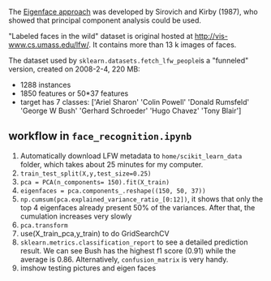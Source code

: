 The [Eigenface approach](https://en.wikipedia.org/wiki/Eigenface) was developed by Sirovich and Kirby (1987), who showed that principal component analysis could be used. 

"Labeled faces in the wild" dataset is original hosted at http://vis-www.cs.umass.edu/lfw/. It contains more than 13 k images of faces.

The dataset used by `sklearn.datasets.fetch_lfw_people`is a "funneled" version, created on 2008-2-4, 220 MB:

- 1288 instances
- 1850 features or 50\*37 features
- target has 7 classes: ['Ariel Sharon' 'Colin Powell' 'Donald Rumsfeld' 'George W Bush' 'Gerhard Schroeder' 'Hugo Chavez' 'Tony Blair']

## workflow in `face_recognition.ipynb`

1. Automatically download LFW metadata to `home/scikit_learn_data` folder, which takes about 25 minutes for my computer.
2. `train_test_split(X,y,test_size=0.25)`
3. `pca = PCA(n_components= 150).fit(X_train)`
4. `eigenfaces = pca.components_.reshape((150, 50, 37))` 
5. `np.cumsum(pca.explained_variance_ratio_[0:12])`, it shows that  only the top 4 eigenfaces already present 50% of the variances. After that, the cumulation increases very slowly
6. `pca.transform`
7. use(X_train_pca,y_train) to do GridSearchCV
8. `sklearn.metrics.classification_report` to see a detailed prediction result. We can see Bush has the highest f1 score (0.91) while the average is 0.86. Alternatively, `confusion_matrix` is very handy.
9. imshow testing pictures and eigen faces